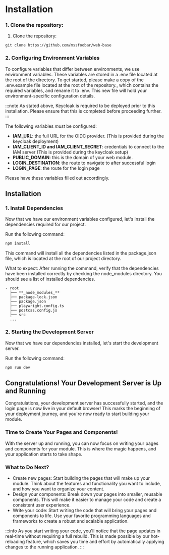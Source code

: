 # Installation

### 1. Clone the repository:

1. Clone the repository:

```
git clone https://github.com/mssfoobar/web-base
```

### 2. Configuring Environment Variables

To configure variables that differ between environments, we use environment variables. These variables are stored in a .env file located at the root of the directory.
To get started, please make a copy of the .env.example file located at the root of the repository., which contains the required variables, and rename it to .env. This new file will hold your environment-specific configuration details.

:::note
As stated above, Keycloak is required to be deployed prior to this installation. Please ensure that this is completed before proceeding further.
:::

The following variables _must_ be configured:

- **IAM_URL**: the full URL for the OIDC provider. (This is provided during the keycloak deployment)
- **IAM_CLIENT_ID and IAM_CLIENT_SECRET**: credentials to connect to the IAM server (This is provided during the keycloak setup)
- **PUBLIC_DOMAIN**: this is the domain of your web module.
- **LOGIN_DESTINATION**: the route to navigate to after successful login
- **LOGIN_PAGE**: the route for the login page

Please have these variables filled out accordingly.

## Installation

### 1. Install Dependencies

Now that we have our environment variables configured, let's install the dependencies required for our project.

Run the following command:

```bash
npm install
```

This command will install all the dependencies listed in the package.json file, which is located at the root of our project directory.

What to expect:
After running the command, verify that the dependencies have been installed correctly by checking the node_modules directory. You should see a list of installed dependencies.

```
- root
  ├── **_node_modules_**
  ├── package-lock.json
  ├── package.json
  ├── playwright.config.ts
  ├── postcss.config.js
  ├── src
  ...
```

### 2. Starting the Development Server

Now that we have our dependencies installed, let's start the development server.

Run the following command:

```bash
npm run dev
```

## Congratulations! Your Development Server is Up and Running

Congratulations, your development server has successfully started, and the login page is now live in your default browser! This marks the beginning of your deployment journey, and you're now ready to start building your module.

### Time to Create Your Pages and Components!

With the server up and running, you can now focus on writing your pages and components for your module. This is where the magic happens, and your application starts to take shape.

### What to Do Next?

- Create new pages: Start building the pages that will make up your module. Think about the features and functionality you want to include, and how you want to organize your content.
- Design your components: Break down your pages into smaller, reusable components. This will make it easier to manage your code and create a consistent user experience.
- Write your code: Start writing the code that will bring your pages and components to life. Use your favorite programming languages and frameworks to create a robust and scalable application.

:::info
As you start writing your code, you'll notice that the page updates in real-time without requiring a full rebuild. This is made possible by our hot-reloading feature, which saves you time and effort by automatically applying changes to the running application.
:::
